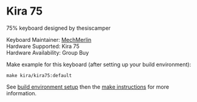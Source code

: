 # Kira 75

75% keyboard designed by thesiscamper

Keyboard Maintainer: [MechMerlin](https://github.com/mechmerlin)     
Hardware Supported: Kira 75     
Hardware Availability: Group Buy      

Make example for this keyboard (after setting up your build environment):

    make kira/kira75:default

See [build environment setup](https://docs.qmk.fm/#/getting_started_build_tools) then the [make instructions](https://docs.qmk.fm/#/getting_started_make_guide) for more information.

